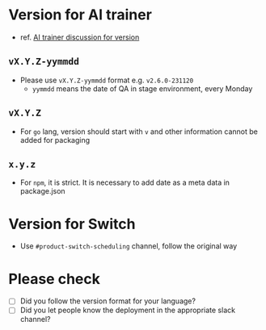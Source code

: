 # Version for AI trainer
* ref. [AI trainer discussion for version](https://atlaslabs-ai.slack.com/archives/C0653CQ48TX/p1699842809735099)

## `vX.Y.Z-yymmdd`
* Please use `vX.Y.Z-yymmdd` format e.g. `v2.6.0-231120`
  * `yymmdd` means the date of QA in stage environment, every Monday
 
## `vX.Y.Z`
* For `go` lang, version should start with `v` and other information cannot be added for packaging

## `x.y.z`
* For `npm`, it is strict. It is necessary to add date as a meta data in package.json

# Version for Switch
* Use `#product-switch-scheduling` channel, follow the original way

# Please check
* [ ] Did you follow the version format for your language?
* [ ] Did you let people know the deployment in the appropriate slack channel?
